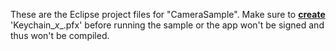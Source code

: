 These are the Eclipse project files for "CameraSample". Make sure to [**create**](https://www.codenameone.com/blog/java-developers-can-finally-target-windows-uwp.html) 'Keychain_*x*_.pfx' before running the sample or the app won't be signed and thus won't be compiled.
